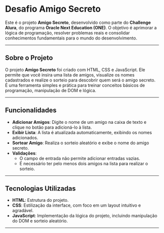 # Desafio Amigo Secreto

Este é o projeto **Amigo Secreto**, desenvolvido como parte do **Challenge Alura**, do programa **Oracle Next Education (ONE)**. O objetivo é aprimorar a lógica de programação, resolver problemas reais e consolidar conhecimentos fundamentais para o mundo do desenvolvimento.

---

## Sobre o Projeto

O projeto **Amigo Secreto** foi criado com HTML, CSS e JavaScript. Ele permite que você insira uma lista de amigos, visualize os nomes cadastrados e realize o sorteio para descobrir quem será o amigo secreto. É uma ferramenta simples e prática para treinar conceitos básicos de programação, manipulação de DOM e lógica.

---

## Funcionalidades

- **Adicionar Amigos**: Digite o nome de um amigo na caixa de texto e clique no botão para adicioná-lo à lista.
- **Exibir Lista**: A lista é atualizada automaticamente, exibindo os nomes adicionados.
- **Sortear Amigo**: Realiza o sorteio aleatório e exibe o nome do amigo secreto.
- **Validações**:
  - O campo de entrada não permite adicionar entradas vazias.
  - É necessário ter pelo menos dois amigos na lista para realizar o sorteio.

---

## Tecnologias Utilizadas

- **HTML**: Estrutura do projeto.
- **CSS**: Estilização da interface, com foco em um layout intuitivo e agradável.
- **JavaScript**: Implementação da lógica do projeto, incluindo manipulação do DOM e sorteio aleatório.

---
